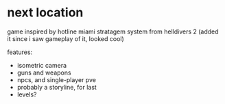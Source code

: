 # next location
game inspired by hotline miami
stratagem system from helldivers 2 (added it since i saw gameplay of it, looked cool)

features:
- isometric camera
- guns and weapons
- npcs, and single-player pve
- probably a storyline, for last
- levels?
